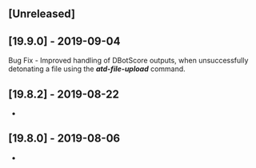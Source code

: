 ## [Unreleased]


## [19.9.0] - 2019-09-04
Bug Fix - Improved handling of DBotScore outputs, when unsuccessfully detonating a file using the ***atd-file-upload*** command.

## [19.8.2] - 2019-08-22
-

## [19.8.0] - 2019-08-06
-
